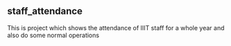 ## staff_attendance
This is project which shows the attendance of IIIT staff for a whole year and also do some normal operations
